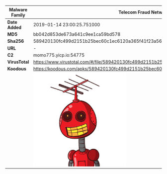 | Malware Family | Telecom Fraud Network for South Koreans                      |
| -------------- | ------------------------------------------------------------ |
| **Date Added** | 2019-01-14 23:00:25.751000                                                   |
| **MD5**        | bb042d853de673a641c9ee1ca59bd578                             |
| **Sha256**     | 589420130fc499d2151b25bec60c1ec6120a365f41f23a56ca289fbb7076e43d |
| **URL**        | -                                                            |
| **C2**         | momo775.yicp.io:54775 |
| **VirusTotal** | https://www.virustotal.com/#/file/589420130fc499d2151b25bec60c1ec6120a365f41f23a56ca289fbb7076e43d/detection |
| **Koodous**    | https://koodous.com/apks/589420130fc499d2151b25bec60c1ec6120a365f41f23a56ca289fbb7076e43d |
|                | ![](../assets/589420130fc499d2151b25bec60c1ec6120a365f41f23a56ca289fbb7076e43d.png) |